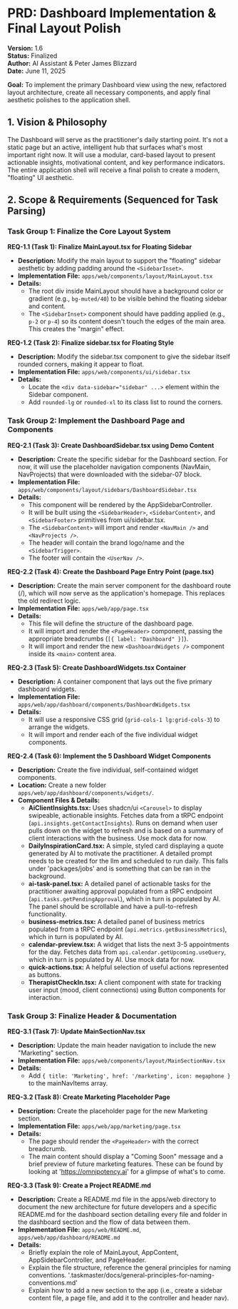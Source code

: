 # PRD: Dashboard Implementation & Final Layout Polish

**Version:** 1.6  
**Status:** Finalized  
**Author:** AI Assistant & Peter James Blizzard  
**Date:** June 11, 2025  

**Goal:** To implement the primary Dashboard view using the new, refactored layout architecture, create all necessary components, and apply final aesthetic polishes to the application shell.

## 1. Vision & Philosophy

The Dashboard will serve as the practitioner's daily starting point. It's not a static page but an active, intelligent hub that surfaces what's most important right now. It will use a modular, card-based layout to present actionable insights, motivational content, and key performance indicators. The entire application shell will receive a final polish to create a modern, "floating" UI aesthetic.

## 2. Scope & Requirements (Sequenced for Task Parsing)

### Task Group 1: Finalize the Core Layout System

**REQ-1.1 (Task 1): Finalize MainLayout.tsx for Floating Sidebar**
- **Description:** Modify the main layout to support the "floating" sidebar aesthetic by adding padding around the `<SidebarInset>`.
- **Implementation File:** `apps/web/components/layout/MainLayout.tsx`
- **Details:**
  - The root div inside MainLayout should have a background color or gradient (e.g., `bg-muted/40`) to be visible behind the floating sidebar and content.
  - The `<SidebarInset>` component should have padding applied (e.g., `p-2` or `p-4`) so its content doesn't touch the edges of the main area. This creates the "margin" effect.

**REQ-1.2 (Task 2): Finalize sidebar.tsx for Floating Style**
- **Description:** Modify the sidebar.tsx component to give the sidebar itself rounded corners, making it appear to float.
- **Implementation File:** `apps/web/components/ui/sidebar.tsx`
- **Details:**
  - Locate the `<div data-sidebar="sidebar" ...>` element within the Sidebar component.
  - Add `rounded-lg` or `rounded-xl` to its class list to round the corners.

### Task Group 2: Implement the Dashboard Page and Components

**REQ-2.1 (Task 3): Create DashboardSidebar.tsx using Demo Content**
- **Description:** Create the specific sidebar for the Dashboard section. For now, it will use the placeholder navigation components (NavMain, NavProjects) that were downloaded with the sidebar-07 block.
- **Implementation File:** `apps/web/components/layout/sidebars/DashboardSidebar.tsx`
- **Details:**
  - This component will be rendered by the AppSidebarController.
  - It will be built using the `<SidebarHeader>`, `<SidebarContent>`, and `<SidebarFooter>` primitives from ui/sidebar.tsx.
  - The `<SidebarContent>` will import and render `<NavMain />` and `<NavProjects />`.
  - The header will contain the brand logo/name and the `<SidebarTrigger>`.
  - The footer will contain the `<UserNav />`.

**REQ-2.2 (Task 4): Create the Dashboard Page Entry Point (page.tsx)**
- **Description:** Create the main server component for the dashboard route (/), which will now serve as the application's homepage. This replaces the old redirect logic.
- **Implementation File:** `apps/web/app/page.tsx`
- **Details:**
  - This file will define the structure of the dashboard page.
  - It will import and render the `<PageHeader>` component, passing the appropriate breadcrumbs (`[{ label: "Dashboard" }]`).
  - It will import and render the new `<DashboardWidgets />` component inside its `<main>` content area.

**REQ-2.3 (Task 5): Create DashboardWidgets.tsx Container**
- **Description:** A container component that lays out the five primary dashboard widgets.
- **Implementation File:** `apps/web/app/dashboard/components/DashboardWidgets.tsx`
- **Details:**
  - It will use a responsive CSS grid (`grid-cols-1 lg:grid-cols-3`) to arrange the widgets.
  - It will import and render each of the five individual widget components.

**REQ-2.4 (Task 6): Implement the 5 Dashboard Widget Components**
- **Description:** Create the five individual, self-contained widget components.
- **Location:** Create a new folder `apps/web/app/dashboard/components/widgets/`.
- **Component Files & Details:**
  - **AiClientInsights.tsx:** Uses shadcn/ui `<Carousel>` to display swipeable, actionable insights. Fetches data from a tRPC endpoint (`api.insights.getContactInsights`). Runs on demand when user pulls down on the widget to refresh and is based on a summary of client interactions with the business. Use mock data for now.
  - **DailyInspirationCard.tsx:** A simple, styled card displaying a quote generated by AI to motivate the practitioner. A detailed prompt needs to be created for the llm and scheduled to run daily. This falls under 'packages/jobs' and is something that can be ran in the background. 
  - **ai-task-panel.tsx:** A detailed panel of actionable tasks for the practitioner awaiting approval populated from a tRPC endpoint (`api.tasks.getPendingApproval`), which in turn is populated by AI. The panel should be scrollable and have a pull-to-refresh functionality. 
  - **business-metrics.tsx:** A detailed panel of business metrics populated from a tRPC endpoint (`api.metrics.getBusinessMetrics`), which in turn is populated by AI.  
  - **calendar-preview.tsx:** A widget that lists the next 3-5 appointments for the day. Fetches data from `api.calendar.getUpcoming.useQuery`, which in turn is populated by AI. Use mock data for now.
  - **quick-actions.tsx:** A helpful selection of useful actions represented as buttons.  
  - **TherapistCheckIn.tsx:** A client component with state for tracking user input (mood, client connections) using Button components for interaction.

### Task Group 3: Finalize Header & Documentation

**REQ-3.1 (Task 7): Update MainSectionNav.tsx**
- **Description:** Update the main header navigation to include the new "Marketing" section.
- **Implementation File:** `apps/web/components/layout/MainSectionNav.tsx`
- **Details:**
  - Add `{ title: 'Marketing', href: '/marketing', icon: megaphone }` to the mainNavItems array.

**REQ-3.2 (Task 8): Create Marketing Placeholder Page**
- **Description:** Create the placeholder page for the new Marketing section.
- **Implementation File:** `apps/web/app/marketing/page.tsx`
- **Details:**
  - The page should render the `<PageHeader>` with the correct breadcrumb.
  - The main content should display a "Coming Soon" message and a brief preview of future marketing features. These can be found by looking at 'https://omnipotency.ai' for a glimpse of what's to come. 

**REQ-3.3 (Task 9): Create a Project README.md**
- **Description:** Create a README.md file in the apps/web directory to document the new architecture for future developers and a specific README.md for the dashboard section detailing every file and folder in the dashboard section and the flow of data between them.
- **Implementation File:** `apps/web/README.md`, `apps/web/app/dashboard/README.md`
- **Details:**
  - Briefly explain the role of MainLayout, AppContent, AppSidebarController, and PageHeader.
  - Explain the file structure, reference the general principles for naming conventions. '.taskmaster/docs/general-principles-for-naming-conventions.md'
  - Explain how to add a new section to the app (i.e., create a sidebar content file, a page file, and add it to the controller and header nav).
